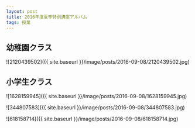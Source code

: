 ```yaml
---
layout: post
title: 2016年度夏季特別講座アルバム
tags: 授業
---
```


## 幼稚園クラス

![2120439502]({{ site.baseurl }}/image/posts/2016-09-08/2120439502.jpg)

## 小学生クラス

![1628159945]({{ site.baseurl }}/image/posts/2016-09-08/1628159945.jpg)

![344807583]({{ site.baseurl }}/image/posts/2016-09-08/344807583.jpg)

![618158714]({{ site.baseurl }}/image/posts/2016-09-08/618158714.jpg)
